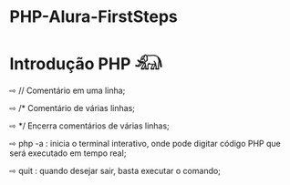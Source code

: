 # PHP-Alura-FirstSteps
<h1> Introdução PHP 𓃰 </H1> 

⇨ // Comentário em uma linha;

⇨ /* Comentário de várias linhas;

⇨ */ Encerra comentários de várias linhas;

⇨ php -a : inicia o terminal interativo, onde pode digitar código PHP que será executado em tempo real;

⇨ quit : quando desejar sair, basta executar o comando;
